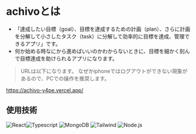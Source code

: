 # achivoとは
- 「達成したい目標（goal）、目標を達成するための計画（plan）、さらに計画を分解して小さしたタスク（task）に分解して効率的に目標を達成、管理できるアプリ」です。
-  何か始める時なにから進めばいいのかわからないときに、目標を細かく刻んで目標達成を助けられるアプリになります。
> URLは以下になります。
> なぜかiphoneではログアウトができない現象があるので、PCでの操作を推奨します。

https://achivo-y4pe.vercel.app/

## 使用技術
![React](https://img.shields.io/badge/React-20232A?style=for-the-badge&logo=react&logoColor=61DAFB)![Typescript](https://img.shields.io/badge/TypeScript-007ACC?style=for-the-badge&logo=typescript&logoColor=white)
![MongoDB](https://img.shields.io/badge/MongoDB-4EA94B?style=for-the-badge&logo=mongodb&logoColor=white)
![Tailwind](https://img.shields.io/badge/Tailwind_CSS-38B2AC?style=for-the-badge&logo=tailwind-css&logoColor=white)
![Node.js](https://img.shields.io/badge/Node.js-43853D?style=for-the-badge&logo=node.js&logoColor=white)

